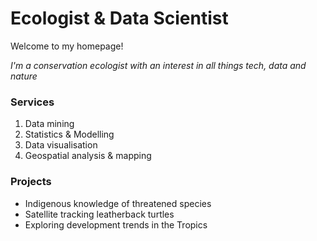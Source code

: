# Ecologist & Data Scientist

Welcome to my homepage!

_I'm a conservation ecologist with an interest in all things tech, data and nature_


### Services
1. Data mining
2. Statistics & Modelling
3. Data visualisation
4. Geospatial analysis & mapping



### Projects
- Indigenous knowledge of threatened species
- Satellite tracking leatherback turtles
- Exploring development trends in the Tropics


